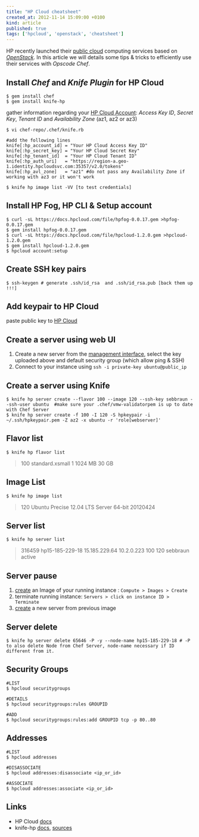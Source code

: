 ```yaml
---
title: "HP Cloud cheatsheet"
created_at: 2012-11-14 15:09:00 +0100
kind: article
published: true
tags: ['hpcloud', 'openstack', 'cheatsheet']
---
```


HP recently launched their [public cloud](http://hpcloud.com) computing services based on *[OpenStack](http://www.openstack.org/)*. In this article we will details some tips & tricks to efficiently use their services with *Opscode Chef*.

<!-- more -->

Install *Chef* and *Knife Plugin* for HP Cloud
------------------------------------------

	$ gem install chef
    $ gem install knife-hp
                                    
gather information regarding your [HP Cloud Account](https://console.hpcloud.com/account/api_keys): *Access Key ID*, *Secret Key*, *Tenant ID* and *Availability Zone* (az1, az2 or az3) 
    
    $ vi chef-repo/.chef/knife.rb
    
	#add the following lines                              
	knife[:hp_account_id] = "Your HP Cloud Access Key ID"
	knife[:hp_secret_key] = "Your HP Cloud Secret Key"
	knife[:hp_tenant_id]  = "Your HP Cloud Tenant ID"
	knife[:hp_auth_uri]   = "https://region-a.geo-1.identity.hpcloudsvc.com:35357/v2.0/tokens"
	knife[:hp_avl_zone]   = "az1" #do not pass any Availability Zone if working with az3 or it won't work        
	   
	$ knife hp image list -VV [to test credentials]

Install HP Fog, HP CLI & Setup account
------------------------------
	$ curl -sL https://docs.hpcloud.com/file/hpfog-0.0.17.gem >hpfog-0.0.17.gem
	$ gem install hpfog-0.0.17.gem
	$ curl -sL https://docs.hpcloud.com/file/hpcloud-1.2.0.gem >hpcloud-1.2.0.gem
	$ gem install hpcloud-1.2.0.gem
	$ hpcloud account:setup

Create SSH key pairs
--------------------

    $ ssh-keygen # generate .ssh/id_rsa  and .ssh/id_rsa.pub [back them up !!!]

Add keypair to HP Cloud
-----------------------

paste public key to [HP Cloud](https://console.hpcloud.com/compute/111/keypairs/new)

Create a server using web UI
----------------------------

1. Create a new server from the [management interface](<https://console.hpcloud.com/compute/111>), select the key uploaded above and default security group (which allow ping & SSH)  
2. Connect to your instance using `ssh -i private-key ubuntu@public_ip` 

Create a server using Knife
---------------------------

	$ knife hp server create --flavor 100 --image 120 --ssh-key sebbraun --ssh-user ubuntu  #make sure your .chef/vmw-validatorpem is up to date with Chef Server
	$ knife hp server create -f 100 -I 120 -S hpkeypair -i ~/.ssh/hpkeypair.pem -Z az2 -x ubuntu -r 'role[webserver]'

Flavor list
-----------

	$ knife hp flavor list

> 100  standard.xsmall   1      1024 MB   30 GB 
		
Image List
----------
	
	$ knife hp image list
                      
> 120    Ubuntu Precise 12.04 LTS Server 64-bit 20120424

Server list
-----------

	$ knife hp server list
	
> 316459       hp15-185-229-18  15.185.229.64  10.2.0.223  100     120    sebbraun  active

Server pause
------------

1. [create]((https://console.hpcloud.com/compute/111/custom_images)) an Image of your running instance : `Compute > Images > Create`
2. terminate running instance: `Servers > click on instance ID > Terminate`
3. [create](https://console.hpcloud.com/compute/111) a new server from previous image

Server delete
-------------

	$ knife hp server delete 65646 -P -y --node-name hp15-185-229-18 # -P to also delete Node from Chef Server, node-name necessary if ID different from it.
	
Security Groups
---------------

	#LIST
	$ hpcloud securitygroups

	#DETAILS
	$ hpcloud securitygroups:rules GROUPID

	#ADD
	$ hpcloud securitygroups:rules:add GROUPID tcp -p 80..80

Addresses
---------
	
	#LIST
	$ hpcloud addresses

	#DISASSOCIATE
	$ hpcloud addresses:disassociate <ip_or_id>

	#ASSOCIATE
	$ hpcloud addresses:associate <ip_or_id>

Links
-----

* HP Cloud [docs](https://docs.hpcloud.com)
* knife-hp [docs](https://github.com/mattray/knife-hp/blob/master/README.md), [sources](https://github.com/mattray/knife-hp/)